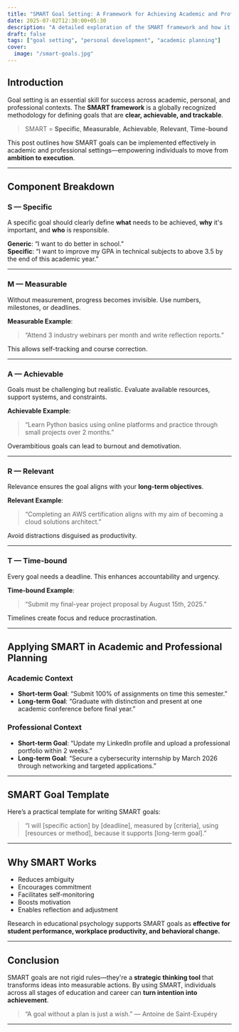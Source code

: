 ```yaml
---
title: "SMART Goal Setting: A Framework for Achieving Academic and Professional Excellence"
date: 2025-07-02T12:30:00+05:30
description: "A detailed exploration of the SMART framework and how it facilitates structured, actionable planning for success in education and the workplace."
draft: false
tags: ["goal setting", "personal development", "academic planning"]
cover:
  image: "/smart-goals.jpg"
---
```


## Introduction

Goal setting is an essential skill for success across academic, personal, and professional contexts. The **SMART framework** is a globally recognized methodology for defining goals that are **clear, achievable, and trackable**.

> SMART = **Specific**, **Measurable**, **Achievable**, **Relevant**, **Time-bound**

This post outlines how SMART goals can be implemented effectively in academic and professional settings—empowering individuals to move from **ambition to execution**.

---

## Component Breakdown

### S — Specific

A specific goal should clearly define **what** needs to be achieved, **why** it's important, and **who** is responsible.

**Generic**: “I want to do better in school.”  
**Specific**: “I want to improve my GPA in technical subjects to above 3.5 by the end of this academic year.”

---

### M — Measurable

Without measurement, progress becomes invisible. Use numbers, milestones, or deadlines.

**Measurable Example**:  
> “Attend 3 industry webinars per month and write reflection reports.”

This allows self-tracking and course correction.

---

### A — Achievable

Goals must be challenging but realistic. Evaluate available resources, support systems, and constraints.

**Achievable Example**:  
> “Learn Python basics using online platforms and practice through small projects over 2 months.”

Overambitious goals can lead to burnout and demotivation.

---

### R — Relevant

Relevance ensures the goal aligns with your **long-term objectives**.

**Relevant Example**:  
> “Completing an AWS certification aligns with my aim of becoming a cloud solutions architect.”

Avoid distractions disguised as productivity.

---

### T — Time-bound

Every goal needs a deadline. This enhances accountability and urgency.

**Time-bound Example**:  
> “Submit my final-year project proposal by August 15th, 2025.”

Timelines create focus and reduce procrastination.

---

## Applying SMART in Academic and Professional Planning

### Academic Context

- **Short-term Goal**: “Submit 100% of assignments on time this semester.”
- **Long-term Goal**: “Graduate with distinction and present at one academic conference before final year.”

### Professional Context

- **Short-term Goal**: “Update my LinkedIn profile and upload a professional portfolio within 2 weeks.”
- **Long-term Goal**: “Secure a cybersecurity internship by March 2026 through networking and targeted applications.”

---

## SMART Goal Template

Here’s a practical template for writing SMART goals:

> “I will [specific action] by [deadline], measured by [criteria], using [resources or method], because it supports [long-term goal].”

---

## Why SMART Works

- Reduces ambiguity
- Encourages commitment
- Facilitates self-monitoring
- Boosts motivation
- Enables reflection and adjustment

Research in educational psychology supports SMART goals as **effective for student performance, workplace productivity, and behavioral change.**

---

## Conclusion

SMART goals are not rigid rules—they're a **strategic thinking tool** that transforms ideas into measurable actions. By using SMART, individuals across all stages of education and career can **turn intention into achievement**.

> “A goal without a plan is just a wish.” — Antoine de Saint-Exupéry

---
